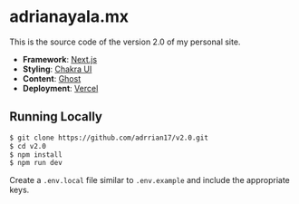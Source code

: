# adrianayala.mx

This is the source code of the version 2.0 of my personal site.

- **Framework**: [Next.js](https://nextjs.org/)
- **Styling**: [Chakra UI](https://chakra-ui.com/)
- **Content**: [Ghost](https://ghost.org/)
- **Deployment**: [Vercel](https://vercel.com)

## Running Locally

```bash
$ git clone https://github.com/adrrian17/v2.0.git
$ cd v2.0
$ npm install
$ npm run dev
```

Create a `.env.local` file similar to `.env.example` and include the appropriate keys.
